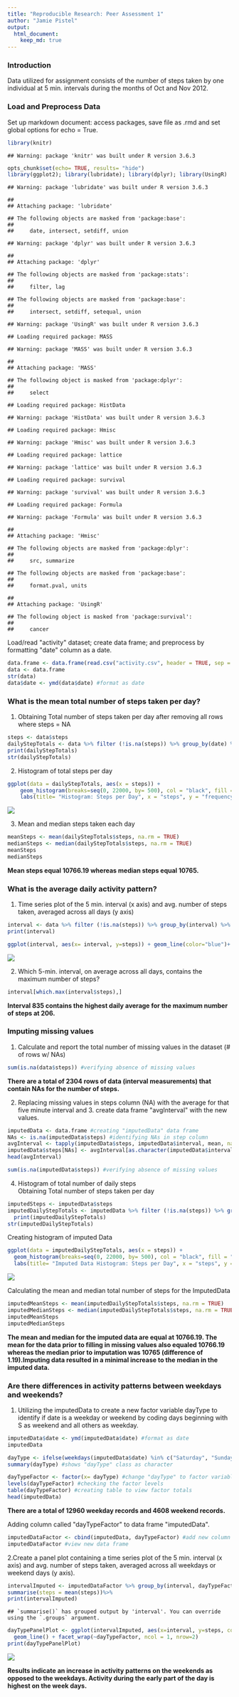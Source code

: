 ```yaml
---
title: "Reproducible Research: Peer Assessment 1"
author: "Jamie Pistel"
output: 
  html_document:
    keep_md: true 
---
```

### Introduction
Data utilized for assignment consists of the number of steps taken by one individual at 5 min. intervals during the months of Oct and Nov 2012.

### Load and Preprocess Data
Set up markdown document: access packages, save file as .rmd and set global options for echo = True.

```r
library(knitr)
```

```
## Warning: package 'knitr' was built under R version 3.6.3
```

```r
opts_chunk$set(echo= TRUE, results= "hide")
library(ggplot2); library(lubridate); library(dplyr); library(UsingR)
```

```
## Warning: package 'lubridate' was built under R version 3.6.3
```

```
## 
## Attaching package: 'lubridate'
```

```
## The following objects are masked from 'package:base':
## 
##     date, intersect, setdiff, union
```

```
## Warning: package 'dplyr' was built under R version 3.6.3
```

```
## 
## Attaching package: 'dplyr'
```

```
## The following objects are masked from 'package:stats':
## 
##     filter, lag
```

```
## The following objects are masked from 'package:base':
## 
##     intersect, setdiff, setequal, union
```

```
## Warning: package 'UsingR' was built under R version 3.6.3
```

```
## Loading required package: MASS
```

```
## Warning: package 'MASS' was built under R version 3.6.3
```

```
## 
## Attaching package: 'MASS'
```

```
## The following object is masked from 'package:dplyr':
## 
##     select
```

```
## Loading required package: HistData
```

```
## Warning: package 'HistData' was built under R version 3.6.3
```

```
## Loading required package: Hmisc
```

```
## Warning: package 'Hmisc' was built under R version 3.6.3
```

```
## Loading required package: lattice
```

```
## Warning: package 'lattice' was built under R version 3.6.3
```

```
## Loading required package: survival
```

```
## Warning: package 'survival' was built under R version 3.6.3
```

```
## Loading required package: Formula
```

```
## Warning: package 'Formula' was built under R version 3.6.3
```

```
## 
## Attaching package: 'Hmisc'
```

```
## The following objects are masked from 'package:dplyr':
## 
##     src, summarize
```

```
## The following objects are masked from 'package:base':
## 
##     format.pval, units
```

```
## 
## Attaching package: 'UsingR'
```

```
## The following object is masked from 'package:survival':
## 
##     cancer
```
Load/read "activity" dataset; create data frame; and preprocess by formatting "date" column as a date.

```r
data.frame <- data.frame(read.csv("activity.csv", header = TRUE, sep = ',', colClasses = c("numeric", "character", "integer")))
data <- data.frame
str(data)
data$date <- ymd(data$date) #format as date
```

### What is the mean total number of steps taken per day? 
1. Obtaining Total number of steps taken per day after removing all rows where steps = NA  

```r
steps <- data$steps
dailyStepTotals <- data %>% filter (!is.na(steps)) %>% group_by(date) %>% summarise(steps = sum(steps))%>%
print(dailyStepTotals)
str(dailyStepTotals)
```

2. Histogram of total steps per day

```r
ggplot(data = dailyStepTotals, aes(x = steps)) + 
    geom_histogram(breaks=seq(0, 22000, by= 500), col = "black", fill = "blue") + 
    labs(title= "Histogram: Steps per Day", x = "steps", y = "frequency")
```

![](PA1_template_files/figure-html/unnamed-chunk-3-1.png)<!-- -->

3. Mean and median steps taken each day

```r
meanSteps <- mean(dailyStepTotals$steps, na.rm = TRUE)
medianSteps <- median(dailyStepTotals$steps, na.rm = TRUE)
meanSteps
medianSteps
```
  **Mean steps equal 10766.19 whereas median steps equal 10765.**

### What is the average daily activity pattern?
1. Time series plot of the 5 min. interval (x axis) and avg. number of steps taken, averaged across all days (y axis)

```r
interval <- data %>% filter (!is.na(steps)) %>% group_by(interval) %>% summarise(steps = mean(steps))%>%
print(interval) 

ggplot(interval, aes(x= interval, y=steps)) + geom_line(color="blue")+ labs(title= "Avg. Steps Taken per Daily per 5-min Interval")
```

![](PA1_template_files/figure-html/unnamed-chunk-5-1.png)<!-- -->

2. Which 5-min. interval, on average across all days, contains the maximum    number of steps?

```r
interval[which.max(interval$steps),]
```
  **Interval 835 contains the highest daily average for the maximum number of   steps at     206.**

### Imputing missing values
1. Calculate and report the total number of missing values in the dataset (# of rows w/ NAs)

```r
sum(is.na(data$steps)) #verifying absence of missing values
```
  **There are a total of 2304 rows of data (interval measurements) that contain NAs for the              number of steps.**

  2. Replacing missing values in steps column (NA) with the average for that five minute interval and   3. create data frame "avgInterval" with the new values.

```r
imputedData <- data.frame #creating "imputedData" data frame
NAs <- is.na(imputedData$steps) #identifying NAs in step column
avgInterval <- tapply(imputedData$steps, imputedData$interval, mean, na.rm=TRUE, simplify=TRUE) #create new value "avgInterval"
imputedData$steps[NAs] <- avgInterval[as.character(imputedData$interval[NAs])]
head(avgInterval)

sum(is.na(imputedData$steps)) #verifying absence of missing values
```

4. Histogram of total number of daily steps  
   Obtaining Total number of steps taken per day 

```r
imputedSteps <- imputedData$steps
imputedDailyStepTotals <- imputedData %>% filter (!is.na(steps)) %>% group_by(date) %>% summarise(steps = sum(steps))%>%
  print(imputedDailyStepTotals)
str(imputedDailyStepTotals)
```
  Creating histogram of imputed Data

```r
ggplot(data = imputedDailyStepTotals, aes(x = steps)) + 
  geom_histogram(breaks=seq(0, 22000, by= 500), col = "black", fill = "blue") + 
  labs(title= "Imputed Data Histogram: Steps per Day", x = "steps", y = "frequency")
```

![](PA1_template_files/figure-html/unnamed-chunk-10-1.png)<!-- -->
  
  Calculating the mean and median total number of steps for the ImputedData

```r
imputedMeanSteps <- mean(imputedDailyStepTotals$steps, na.rm = TRUE)
imputedMedianSteps <- median(imputedDailyStepTotals$steps, na.rm = TRUE)
imputedMeanSteps
imputedMedianSteps
```
 **The mean and median for the imputed data are equal at 10766.19. The mean for the data                prior to filling in missing values also equaled 10766.19 whereas the median prior to                 imputation was 10765 (difference of 1.19).Imputing data resulted in a minimal increase to the        median in the imputed data.**

### Are there differences in activity patterns between weekdays and weekends?
  1. Utilizing the imputedData to create a new factor variable dayType to identify if date
     is a weekday or weekend by coding days beginning with S as weekend and all others 
     as weekday. 

```r
imputedData$date <- ymd(imputedData$date) #format as date
imputedData

dayType <- ifelse(weekdays(imputedData$date) %in% c("Saturday", "Sunday"), "weekend", "weekday") #create new variable "dayType"
summary(dayType) #shows "dayType" class as character

dayTypeFactor <- factor(x= dayType) #change "dayType" to factor variable
levels(dayTypeFactor) #checking the factor levels
table(dayTypeFactor) #creating table to view factor totals
head(imputedData)
```
  **There are a total of 12960 weekday records and 4608 weekend records.**

  Adding column called "dayTypeFactor" to data frame "imputedData".

```r
imputedDataFactor <- cbind(imputedData, dayTypeFactor) #add new column "dayTypeFactor"
imputedDataFactor #view new data frame
```

  2.Create a panel plot containing a time series plot of the 5 min. interval (x axis) and 
    avg. number of steps taken, averaged across all weekdays or weekend days (y axis).

```r
intervalImputed <- imputedDataFactor %>% group_by(interval, dayTypeFactor) %>% 
summarise(steps = mean(steps))%>%
print(intervalImputed)
```

```
## `summarise()` has grouped output by 'interval'. You can override using the `.groups` argument.
```

```r
dayTypePanelPlot <- ggplot(intervalImputed, aes(x=interval, y=steps, color = dayTypeFactor))+
  geom_line() + facet_wrap(~dayTypeFactor, ncol = 1, nrow=2)
print(dayTypePanelPlot)
```

![](PA1_template_files/figure-html/unnamed-chunk-14-1.png)<!-- -->

  **Results indicate an increase in activity patterns on the weekends as opposed to the weekdays.        Activity during the early part of the day is highest on the week days.** 
